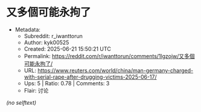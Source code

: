 # 又多個可能永拘了

- Metadata:
  - Subreddit: r_iwanttorun
  - Author: kyk00525
  - Created: 2025-06-21 15:50:21 UTC
  - Permalink: https://reddit.com/r/iwanttorun/comments/1lgzojw/又多個可能永拘了/
  - URL: https://www.reuters.com/world/china/man-germany-charged-with-serial-rape-after-drugging-victims-2025-06-17/
  - Ups: 5 | Ratio: 0.78 | Comments: 3
  - Flair: 讨论

_(no selftext)_
